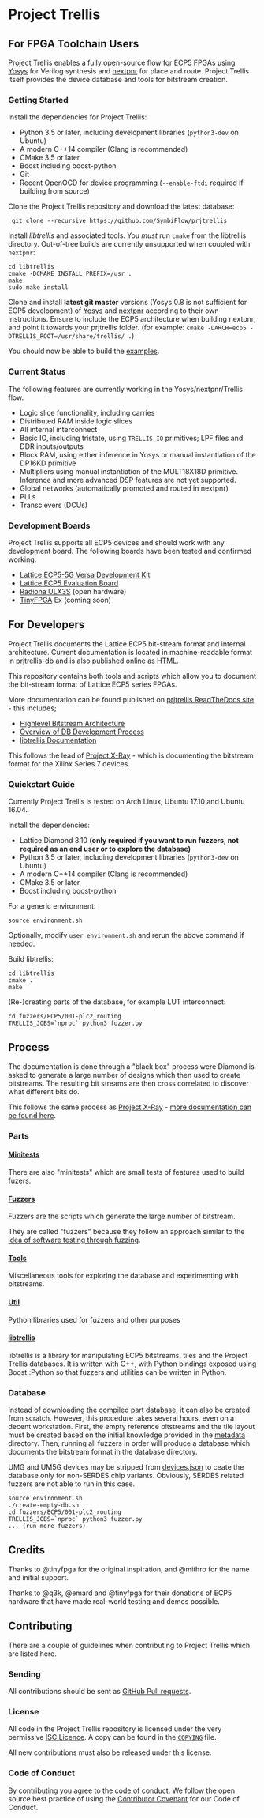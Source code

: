 # Project Trellis
 
## For FPGA Toolchain Users

Project Trellis enables a fully open-source flow for ECP5 FPGAs using [Yosys](https://github.com/YosysHQ/yosys)
for Verilog synthesis and [nextpnr](https://github.com/YosysHQ/nextpnr) for place and route.
Project Trellis itself provides the device database and tools for bitstream creation.

### Getting Started

Install the dependencies for Project Trellis:
 - Python 3.5 or later, including development libraries (`python3-dev` on Ubuntu)
 - A modern C++14 compiler (Clang is recommended)
 - CMake 3.5 or later
 - Boost including boost-python
 - Git
 - Recent OpenOCD for device programming (`--enable-ftdi` required if building from source)

Clone the Project Trellis repository and download the latest database:

     git clone --recursive https://github.com/SymbiFlow/prjtrellis
     
Install _libtrellis_ and associated tools. You _must_ run `cmake` from the libtrellis directory.
Out-of-tree builds are currently unsupported when coupled with `nextpnr`:

    cd libtrellis
    cmake -DCMAKE_INSTALL_PREFIX=/usr .
    make
    sudo make install

Clone and install **latest git master** versions (Yosys 0.8 is not sufficient for ECP5 development) of [Yosys](https://github.com/YosysHQ/yosys)
 and [nextpnr](https://github.com/YosysHQ/nextpnr) according to their own instructions. Ensure
 to include the ECP5 architecture when building nextpnr; and point it towards your prjtrellis
 folder.  (for example: `cmake -DARCH=ecp5 -DTRELLIS_ROOT=/usr/share/trellis/ .`)

You should now be able to build the [examples](examples).

### Current Status
 
The following features are currently working in the Yosys/nextpnr/Trellis flow.
 - Logic slice functionality, including carries
 - Distributed RAM inside logic slices
 - All internal interconnect
 - Basic IO, including tristate, using `TRELLIS_IO` primitives; LPF files and DDR inputs/outputs
 - Block RAM, using either inference in Yosys or manual instantiation of the DP16KD primitive
 - Multipliers using manual instantiation of the MULT18X18D primitive. Inference and more advanced DSP features
 are not yet supported.
 - Global networks (automatically promoted and routed in nextpnr)
 - PLLs
 - Transcievers (DCUs)

### Development Boards
Project Trellis supports all ECP5 devices and should work with any development board. The following
boards have been tested and confirmed working:
 - [Lattice ECP5-5G Versa Development Kit](http://www.latticesemi.com/Products/DevelopmentBoardsAndKits/ECP55GVersaDevKit.aspx)
 - [Lattice ECP5 Evaluation Board](http://www.latticesemi.com/ecp5-evaluation)
 - [Radiona ULX3S](https://github.com/emard/ulx3s) (open hardware)
 - [TinyFPGA](https://tinyfpga.com/) Ex (coming soon)

## For Developers

Project Trellis documents the Lattice ECP5 bit-stream format and internal architecture. Current documentation is
located in machine-readable format in [prjtrellis-db](https://github.com/SymbiFlow/prjtrellis-db)
and is also [published online as HTML](https://symbiflow.github.io/prjtrellis-db/).

This repository contains both tools and scripts which allow you to document the
bit-stream format of Lattice ECP5 series FPGAs.

More documentation can be found published on
[prjtrellis ReadTheDocs site](http://prjtrellis.readthedocs.io/en/latest/) -
this includes;
 * [Highlevel Bitstream Architecture](http://prjtrellis.readthedocs.io/en/latest/architecture/overview.html)
 * [Overview of DB Development Process](http://prjtrellis.readthedocs.io/en/latest/db_dev_process/overview.html)
 * [libtrellis Documentation](http://prjtrellis.readthedocs.io/en/latest/libtrellis/overview.html)

This follows the lead of
[Project X-Ray](https://github.com/SymbiFlow/prjxray) - which is documenting
the bitstream format for the Xilinx Series 7 devices.

### Quickstart Guide

Currently Project Trellis is tested on Arch Linux, Ubuntu 17.10 and
Ubuntu 16.04.

Install the dependencies:
 - Lattice Diamond 3.10  **(only required if you want to run fuzzers, not required as an end user or to explore the database)**
 - Python 3.5 or later, including development libraries (`python3-dev` on Ubuntu)
 - A modern C++14 compiler (Clang is recommended)
 - CMake 3.5 or later
 - Boost including boost-python
 
For a generic environment:

    source environment.sh

Optionally, modify `user_environment.sh` and rerun the above command if needed.

Build libtrellis:

    cd libtrellis
    cmake .
    make


(Re-)creating parts of the database, for example LUT interconnect:

    cd fuzzers/ECP5/001-plc2_routing
    TRELLIS_JOBS=`nproc` python3 fuzzer.py

## Process

The documentation is done through a "black box" process were Diamond is asked to
generate a large number of designs which then used to create bitstreams. The
resulting bit streams are then cross correlated to discover what different bits
do.

This follows the same process as
[Project X-Ray](https://github.com/SymbiFlow/prjxray) -
[more documentation can be found here](https://prjxray.readthedocs.org).

### Parts

#### [Minitests](minitests)

There are also "minitests" which are small tests of features used to build fuzers.

#### [Fuzzers](fuzzers)

Fuzzers are the scripts which generate the large number of bitstream.

They are called "fuzzers" because they follow an approach similar to the
[idea of software testing through fuzzing](https://en.wikipedia.org/wiki/Fuzzing).

#### [Tools](tools)

Miscellaneous tools for exploring the database and experimenting with bitstreams.

#### [Util](util)

Python libraries used for fuzzers and other purposes

#### [libtrellis](libtrellis)

libtrellis is a library for manipulating ECP5 bitstreams, tiles and the Project
Trellis databases. It is written with C++, with Python bindings exposed using
Boost::Python so that fuzzers and utilities can be written in Python.

### Database

Instead of downloading the
[compiled part database](https://github.com/SymbiFlow/prjtrellis-db),
it can also be created from scratch. However, this procedure
takes several hours, even on a decent workstation.
First, the empty reference bitstreams and the tile layout must be created
based on the initial knowledge provided in the [metadata](metadata)
directory.
Then, running all fuzzers in order will produce a database which
documents the bitstream format in the database directory.

UMG and UM5G devices may be stripped from [devices.json](devices.json)
to ceate the database only for non-SERDES chip variants.
Obviously, SERDES related fuzzers are not able to run in this case.

    source environment.sh
    ./create-empty-db.sh
    cd fuzzers/ECP5/001-plc2_routing
    TRELLIS_JOBS=`nproc` python3 fuzzer.py
    ... (run more fuzzers)

## Credits

Thanks to @tinyfpga for the original inspiration, and @mithro for the name and initial support.

Thanks to @q3k, @emard and @tinyfpga for their donations of ECP5 hardware that have made real-world
testing and demos possible.

## Contributing

There are a couple of guidelines when contributing to Project Trellis which are
listed here.

### Sending

All contributions should be sent as
[GitHub Pull requests](https://help.github.com/articles/creating-a-pull-request-from-a-fork/).

### License

All code in the Project Trellis repository is licensed under the very permissive
[ISC Licence](COPYING). A copy can be found in the [`COPYING`](COPYING) file.

All new contributions must also be released under this license.

### Code of Conduct

By contributing you agree to the [code of conduct](CODE_OF_CONDUCT.md). We
follow the open source best practice of using the [Contributor
Covenant](https://www.contributor-covenant.org/) for our Code of Conduct.

